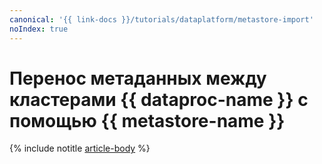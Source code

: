 ```yaml
---
canonical: '{{ link-docs }}/tutorials/dataplatform/metastore-import'
noIndex: true
---
```


# Перенос метаданных между кластерами {{ dataproc-name }} с помощью {{ metastore-name }}

{% include notitle [article-body](../../_tutorials/dataplatform/data-proc/metastore-import.md) %}
